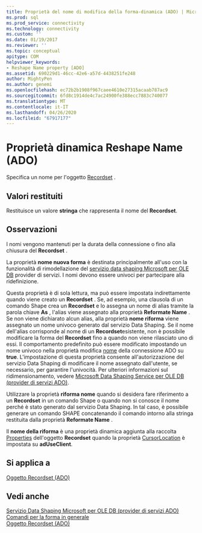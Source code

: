```yaml
---
title: Proprietà del nome di modifica della forma-dinamica (ADO) | Microsoft Docs
ms.prod: sql
ms.prod_service: connectivity
ms.technology: connectivity
ms.custom: ''
ms.date: 01/19/2017
ms.reviewer: ''
ms.topic: conceptual
apitype: COM
helpviewer_keywords:
- Reshape Name property [ADO]
ms.assetid: 690229d1-46cc-42e6-a57d-4438251fe248
author: MightyPen
ms.author: genemi
ms.openlocfilehash: ec72b2b1908f967caee4610e27315acaab787ac9
ms.sourcegitcommit: 6fd8c1914de4c7ac24900fe388ecc7883c740077
ms.translationtype: MT
ms.contentlocale: it-IT
ms.lasthandoff: 04/26/2020
ms.locfileid: "67917177"
---
```

# <a name="reshape-name-property-dynamic-ado"></a>Proprietà dinamica Reshape Name (ADO)
Specifica un nome per l'oggetto [Recordset](../../../ado/reference/ado-api/recordset-object-ado.md) .  
  
## <a name="return-values"></a>Valori restituiti  
 Restituisce un valore **stringa** che rappresenta il nome del **Recordset**.  
  
## <a name="remarks"></a>Osservazioni  
 I nomi vengono mantenuti per la durata della connessione o fino alla chiusura del **Recordset** .  
  
 La proprietà **nome nuova forma** è destinata principalmente all'uso con la funzionalità di rimodellazione del [servizio data shaping Microsoft per OLE DB](../../../ado/guide/appendixes/microsoft-data-shaping-service-for-ole-db-ado-service-provider.md) provider di servizi. I nomi devono essere univoci per partecipare alla ridefinizione.  
  
 Questa proprietà è di sola lettura, ma può essere impostata indirettamente quando viene creato un **Recordset** . Se, ad esempio, una clausola di un comando Shape crea un **Recordset** e lo assegna un nome di alias tramite la parola chiave **As** , l'alias viene assegnato alla proprietà **Reformate Name** . Se non viene dichiarato alcun alias, alla proprietà **nome riforma** viene assegnato un nome univoco generato dal servizio Data Shaping. Se il nome dell'alias corrisponde al nome di un **Recordset**esistente, non è possibile modificare la forma del **Recordset** fino a quando non viene rilasciato uno di essi. Il comportamento predefinito può essere modificato impostando un nome univoco nella proprietà modifica [nome](../../../ado/reference/ado-api/reshape-name-property-dynamic-ado.md) della connessione ADO su **true**. L'impostazione di questa proprietà consente all'autorizzazione del servizio Data Shaping di modificare il nome assegnato dall'utente, se necessario, per garantire l'univocità. Per ulteriori informazioni sul ridimensionamento, vedere [Microsoft Data Shaping Service per OLE DB (provider di servizi ADO)](../../../ado/guide/appendixes/microsoft-data-shaping-service-for-ole-db-ado-service-provider.md).  
  
 Utilizzare la proprietà **riforma nome** quando si desidera fare riferimento a un **Recordset** in un comando Shape o quando non si conosce il nome perché è stato generato dal servizio Data Shaping. In tal caso, è possibile generare un comando SHAPE concatenando il comando intorno alla stringa restituita dalla proprietà **Reformate Name** .  
  
 Il **nome della riforma** è una proprietà dinamica aggiunta alla raccolta [Properties](../../../ado/reference/ado-api/properties-collection-ado.md) dell'oggetto **Recordset** quando la proprietà [CursorLocation](../../../ado/reference/ado-api/cursorlocation-property-ado.md) è impostata su **adUseClient**.  
  
## <a name="applies-to"></a>Si applica a  
 [Oggetto Recordset (ADO)](../../../ado/reference/ado-api/recordset-object-ado.md)  
  
## <a name="see-also"></a>Vedi anche  
 [Servizio Data Shaping Microsoft per OLE DB (provider di servizi ADO)](../../../ado/guide/appendixes/microsoft-data-shaping-service-for-ole-db-ado-service-provider.md)   
 [Comandi per la forma in generale](../../../ado/guide/data/shape-commands-in-general.md)   
 [Oggetto Recordset (ADO)](../../../ado/reference/ado-api/recordset-object-ado.md)
